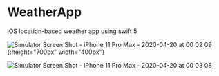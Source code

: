 # WeatherApp
iOS location-based weather app using swift 5


![Simulator Screen Shot - iPhone 11 Pro Max - 2020-04-20 at 00 02 09](https://user-images.githubusercontent.com/45356920/79699860-b74be400-829a-11ea-9d87-a2dff52ffc8b.png){:height="700px" width="400px"}


![Simulator Screen Shot - iPhone 11 Pro Max - 2020-04-20 at 00 03 08](https://user-images.githubusercontent.com/45356920/79699866-bdda5b80-829a-11ea-8a99-7a151ee2b08f.png)
